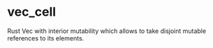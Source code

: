 # vec_cell
Rust Vec with interior mutability which allows to take disjoint mutable references to its elements.
